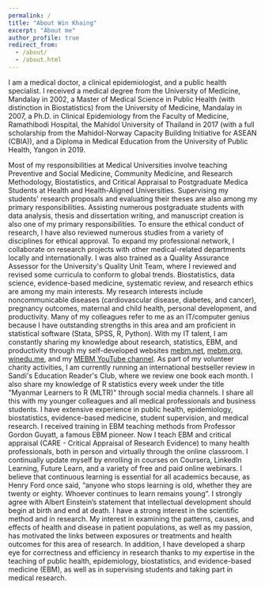 ```yaml
---
permalink: /
title: "About Win Khaing"
excerpt: "About me"
author_profile: true
redirect_from: 
  - /about/
  - /about.html
---
```


I am a medical doctor, a clinical epidemiologist, and a public health specialist. I received a medical degree from the University of Medicine, Mandalay in 2002, a Master of Medical Science in Public Health (with distinction in Biostatistics) from the University of Medicine, Mandalay in 2007, a Ph.D. in Clinical Epidemiology from the Faculty of Medicine, Ramathibodi Hospital, the Mahidol University of Thailand in 2017 (with a full scholarship from the Mahidol-Norway Capacity Building Initiative for ASEAN (CBIA)), and a Diploma in Medical Education from the University of Public Health, Yangon in 2019.

Most of my responsibilities at Medical Universities involve teaching Preventive and Social Medicine, Community Medicine, and Research Methodology, Biostatistics, and Critical Appraisal to Postgraduate Medica Students at Health and Health-Aligned Universities. Supervising my students' research proposals and evaluating their theses are also among my primary responsibilities. Assisting numerous postgraduate students with data analysis, thesis and dissertation writing, and manuscript creation is also one of my primary responsibilities. To ensure the ethical conduct of research, I have also reviewed numerous studies from a variety of disciplines for ethical approval. To expand my professional network, I collaborate on research projects with other medical-related departments locally and internationally. I was also trained as a Quality Assurance Assessor for the University's Quality Unit Team, where I reviewed and revised some curricula to conform to global trends.
Biostatistics, data science, evidence-based medicine, systematic review, and research ethics are among my main interests. My research interests include noncommunicable diseases (cardiovascular disease, diabetes, and cancer), pregnancy outcomes, maternal and child health, personal development, and productivity. Many of my colleagues refer to me as an IT/computer genius because I have outstanding strengths in this area and am proficient in statistical software (Stata, SPSS, R, Python). With my IT talent, I am constantly sharing my knowledge about research, statistics, EBM, and productivity through my self-developed websites [mebm.net](www.mebm.net), [mebm.org](www.mebm.org), [winedu.me](www.winedu.me), and my [MEBM YouTube channel](https://www.youtube.com/@MEBMCARE4u). As part of my volunteer charity activities, I am currently running an international bestseller review in Sandi's Education Reader's Club, where we review one book each month. I also share my knowledge of R statistics every week under the title "Myanmar Learners to R (MLTR)" through social media channels. I share all this with my younger colleagues and all medical professionals and business students. I have extensive experience in public health, epidemiology, biostatistics, evidence-based medicine, student supervision, and medical research. I received training in EBM teaching methods from Professor Gordon Guyatt, a famous EBM pioneer. Now I teach EBM and critical appraisal (CARE - Critical Appraisal of Research Evidence) to many health professionals, both in person and virtually through the online classroom.
I continually update myself by enrolling in courses on Coursera, LinkedIn Learning, Future Learn, and a variety of free and paid online webinars. I believe that continuous learning is essential for all academics because, as Henry Ford once said, “anyone who stops learning is old, whether they are twenty or eighty. Whoever continues to learn remains young”. I strongly agree with Albert Einstein’s statement that intellectual development should begin at birth and end at death.
I have a strong interest in the scientific method and in research. My interest in examining the patterns, causes, and effects of health and disease in patient populations, as well as my passion, has motivated the links between exposures or treatments and health outcomes for this area of research. In addition, I have developed a sharp eye for correctness and efficiency in research thanks to my expertise in the teaching of public health, epidemiology, biostatistics, and evidence-based medicine (EBM), as well as in supervising students and taking part in medical research. 
